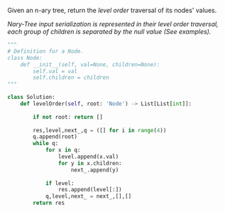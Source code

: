 Given an n-ary tree, return the _level order_ traversal of its nodes' values.

_Nary-Tree input serialization is represented in their level order traversal, each group of children is separated by the null value (See examples)._

```python
"""
# Definition for a Node.
class Node:
    def __init__(self, val=None, children=None):
        self.val = val
        self.children = children
"""

class Solution:
    def levelOrder(self, root: 'Node') -> List[List[int]]:
        
        if not root: return []
        
        res,level,next_,q = ([] for i in range(4))
        q.append(root)
        while q:
            for x in q:
                level.append(x.val)
                for y in x.children:
                    next_.append(y)
            
            if level:
                res.append(level[:])
            q,level,next_ = next_,[],[]
        return res
```


